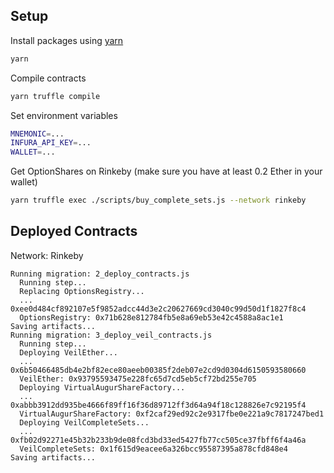 ## Setup

Install packages using [yarn](https://yarnpkg.com/en/)

```bash
yarn
```

Compile contracts

```bash
yarn truffle compile
```

Set environment variables

```bash
MNEMONIC=...
INFURA_API_KEY=...
WALLET=...
```

Get OptionShares on Rinkeby (make sure you have at least 0.2 Ether in your wallet)

```bash
yarn truffle exec ./scripts/buy_complete_sets.js --network rinkeby
```

## Deployed Contracts

Network: Rinkeby

```
Running migration: 2_deploy_contracts.js
  Running step...
  Replacing OptionsRegistry...
  ... 0xee0d484cf892107e5f9852adcc44d3e2c20627669cd3040c99d50d1f1827f8c4
  OptionsRegistry: 0x71b628e812784fb5e8a69eb53e42c4588a8ac1e1
Saving artifacts...
Running migration: 3_deploy_veil_contracts.js
  Running step...
  Deploying VeilEther...
  ... 0x6b50466485db4e2bf82ece80aeeb00385f2deb07e2cd9d0304d6150593580660
  VeilEther: 0x93795593475e228fc65d7cd5eb5cf72bd255e705
  Deploying VirtualAugurShareFactory...
  ... 0xabbb3912dd935be4666f89ff16f36d89712ff3d64a94f18c128826e7c92195f4
  VirtualAugurShareFactory: 0xf2caf29ed92c2e9317fbe0e221a9c7817247bed1
  Deploying VeilCompleteSets...
  ... 0xfb02d92271e45b32b233b9de08fcd3bd33ed5427fb77cc505ce37fbff6f4a46a
  VeilCompleteSets: 0x1f615d9eacee6a326bcc95587395a878cfd848e4
Saving artifacts...
```
